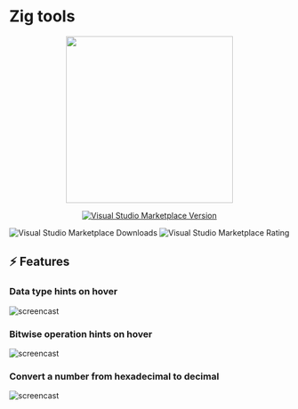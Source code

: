# Zig tools
<p align="center">
<img src="images/readme_icon.png" width="300">
</p>


<p align="center">
<a href="https://marketplace.visualstudio.com/items?itemName=bwork.zig-tools"><img alt="Visual Studio Marketplace Version" src="https://img.shields.io/visual-studio-marketplace/v/bwork.zig-tools?style=flat-square&logo=visualstudiocode&label=vscode&color=f7a41d"></a>
</p>

<p align="center">
<img alt="Visual Studio Marketplace Downloads" src="https://img.shields.io/visual-studio-marketplace/d/bwork.zig-tools?style=flat-square&color=f7a41d">

<img alt="Visual Studio Marketplace Rating" src="https://img.shields.io/visual-studio-marketplace/stars/bwork.zig-tools?style=flat-square&color=f7a41d">

</p>



## ⚡ Features
### Data type hints on hover
![screencast](images/demo1.gif)

### Bitwise operation hints on hover
![screencast](images/demo2.gif)

### Convert a number from hexadecimal to decimal
![screencast](images/demo3.gif)
